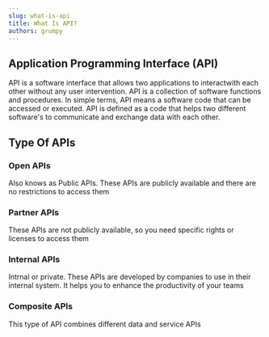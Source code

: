 ```yaml
---
slug: what-is-api
title: What Is API?
authors: grumpy
---
```


## Application Programming Interface (API)

API is a software interface that allows two applications to interactwith each other without any user intervention. API is a collection of software functions and procedures. In simple terms, API means a software code that can be accessed or executed. API is defined as a code that helps two different software's to communicate and exchange data with each other.

## Type Of APIs

### Open APIs

Also knows as Public APIs. These APIs are publicly available and there are no restrictions to access them

### Partner APIs

These APIs are not publicly available, so you need specific rights or licenses to access them

### Internal APIs

Intrnal or private. These APIs are developed by companies to use in their internal system. It helps you to enhance the productivity of your teams


### Composite APIs

This type of API combines different data and service APIs
